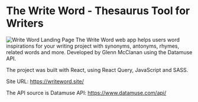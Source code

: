 # The Write Word - Thesaurus Tool for Writers
![Write Word Landing Page](https://site-social-images.s3.amazonaws.com/writeword.gif "Write Word Landing Page")
The Write Word web app helps users word inspirations for your writing project with synonyms, antonyms, rhymes, related words and more. Developed by Glenn McClanan using the Datamuse API.

The project was built with React, using React Query, JavaScript and SASS.

Site URL: https://writeword.site/

The API source is Datamuse API: https://www.datamuse.com/api/
